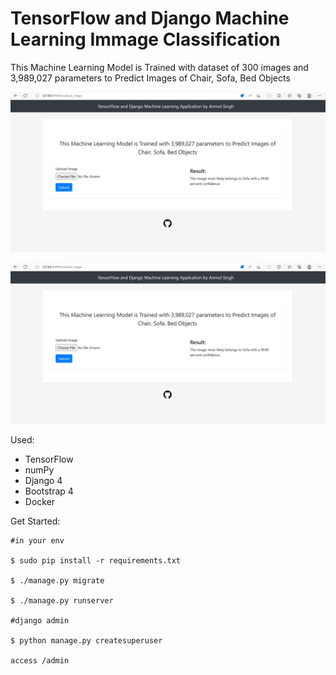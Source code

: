 # TensorFlow and Django Machine Learning Immage Classification
This Machine Learning Model is Trained with dataset of 300 images and 3,989,027 parameters to Predict Images of Chair, Sofa, Bed Objects

![Alt text](products/static/images/demo-2.png?raw=true "demo-1")

![Alt text](products/static/images/demo-2.png?raw=true "demo-2")


Used:

- TensorFlow
- numPy
- Django 4
- Bootstrap 4
- Docker

Get Started:

```
#in your env

$ sudo pip install -r requirements.txt

$ ./manage.py migrate

$ ./manage.py runserver

#django admin

$ python manage.py createsuperuser

access /admin

```
